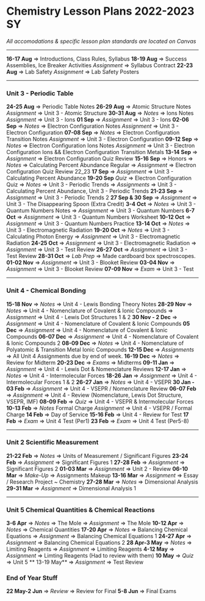 # Chemistry Lesson Plans 2022-2023 SY
*All accomodations & specific lesson plan standards are located on Canvas*

***

**16-17 Aug** => Introductions, Class Rules, Syllabus
**18-19 Aug** => Success Assemblies, Ice Breaker Activities
*Assignment* => Syllabus Contract
**22-23 Aug** => Lab Safety
*Assignment* => Lab Safety Posters

***

### Unit 3 - Periodic Table
**24-25 Aug** => Periodic Table Notes
**26-29 Aug** => Atomic Structure Notes
*Assignment* => Unit 3 - Atomic Structure
**30-31 Aug** => *Notes* => Ions Notes
*Assignment* => Unit 3 - Ions
**01 Sep** => *Assignment* => Unit 3 - Ions
**02-06 Sep** => *Notes* => Electron Configuration Notes
*Assignment* => Unit 3 - Electron Configuration
**07-08 Sep** => *Notes* => Electron Configuration Transition Notes
*Assignment* => Unit 3 - Electron Configuration
**09-12 Sep** => *Notes* => Electron Configuration Ions Notes
*Assignment* => Unit 3 - Electron Configuration Ions && Electron Configuration Transition Metals
**13-14 Sep** => *Assignment* => Electron Configuration Quiz Review
**15-16 Sep** => Honors => *Notes* => Calculating Percent Abundance
Regular => *Assignment* => Electron Configuration Quiz Review 22_23
**17 Sep** => *Assignment* => Unit 3 - Calculating Percent Abundance
**19-20 Sep** *Quiz* => Electron Configuration Quiz => *Notes* => Unit 3 - Periodic Trends => *Assignments* => Unit 3 - Calculating Percent Abundance, Unit 3 - Periodic Trends 
**21-23 Sep** => *Assignment* => Unit 3 - Periodic Trends 2
**27 Sep & 30 Sep** => *Assignment* => Unit 3 - The Disappearing Spoon (Extra Credit)
**3-4 Oct** => *Notes* => Unit 3 - Quantum Numbers Notes => *Assignment* => Unit 3 - Quantum Numbers
**6-7 Oct** => *Assignment* => Unit 3 - Quantum Numbers Worksheet
**10-12 Oct** => *Assignment* => Unit 3 - Quantum Numbers Practice
**13-14 Oct** => *Notes* => Unit 3 - Electromagnetic Radiation
**19-20 Oct** => *Notes* => Unit 3 - Calculating Photon Energy => *Assignment* => Unit 3 - Electromagnetic Radiation
**24-25 Oct** => *Assignment* => Unit 3 - Electromagnetic Radiation => *Assignment* => Unit 3 - Test Review
**26-27 Oct** => *Assignment* => Unit 3 - Test Review
**28-31 Oct** => *Lab Prep* => Made cardboard box spectroscopes.
**01-02 Nov** => *Assignment* => Unit 3 - Blooket Review
**03-04 Nov** => *Assignment* => Unit 3 - Blooket Review
**07-09 Nov** => *Exam* => Unit 3 - Test

***
### Unit 4 - Chemical Bonding

**15-18 Nov** => *Notes* => Unit 4 - Lewis Bonding Theory Notes
**28-29 Nov** => *Notes* => Unit 4 - Nomenclature of Covalent & Ionic Compounds => *Assignment* => Unit 4 - Lewis Dot Structures 1 & 2
**30 Nov - 2 Dec** => *Assignment* => Unit 4 - Nomenclature of Covalent & Ionic Compounds
**05 Dec** => *Assignment* => Unit 4 - Nomenclature of Covalent & Ionic Compounds
**06-07 Dec** => *Assignment* => Unit 4 - Nomenclature of Covalent & Ionic Compounds 2
**08-09 Dec** => *Notes* => Unit 4 - Nomenclature of Polyatomic & Transition Metal Ionic Compounds
**12-15 Dec** => *Assignments* => All Unit 4 Assignments due by end of week.
**16-19 Dec** => *Notes* => Review for Midterm
**20-23 Dec** => *Exams* => Midterms
**09-11 Jan** => *Assignment* => Unit 4 - Lewis Dot & Nomenclature Reviews
**12-17 Jan** => *Notes* => Unit 4 - Intermolecular Forces
**18-26 Jan** => *Assignment* => Unit 4 - Intermolecular Forces 1 & 2
**26-27 Jan** => *Notes* => Unit 4 - VSEPR
**30 Jan - 03 Feb** => *Assignment* => Unit 4 - VSEPR / Nomenclature Review
**06-07 Feb** => *Assignment* => Unit 4 - Review (Nomenclature, Lewis Dot Structure, VSEPR, IMF)
**08-09 Feb** => *Quiz* => Unit 4 - VSEPR & Intermolecular Forces
**10-13 Feb** => *Notes* Formal Charge *Assignment* => Unit 4 - VSEPR / Formal Charge
**14 Feb** => Day of Service
**15-16 Feb** => Unit 4 - Review for Test
**17 Feb** => *Exam* => Unit 4 Test (Per1)
**23 Feb** => *Exam* => Unit 4 Test (Per5-8)
***

### Unit 2 Scientific Measurement
**21-22 Feb** => *Notes* => Units of Measurement / Significant Figures
**23-24 Feb** => *Assignment* => Significant Figures 1
**27-28 Feb** => *Assignment* => Significant Figures 2
**01-03 Mar** => *Assignment* => Unit 2 - Review
**06-10 Mar** => *Make-Up* => Assignments Makeup
**13-16 Mar** => *Assignment* => Essay / Research Project ~ Chemistry
**27-28 Mar** => *Notes* => Dimensional Analysis
**29-31 Mar** => *Assignment* => Dimensional Analysis 1

***

### Unit 5 Chemical Quantities & Chemical Reactions
**3-6 Apr** => *Notes* => The Mole => *Assignment* => The Mole
**10-12 Apr** => *Notes* => Chemical Quantities
**17-20 Apr** => *Notes* => Balancing Chemical Equations => *Assignment* => Balancing Chemical Equations 1
**24-27 Apr** => *Assignment* => Balancing Chemical Equations 2
**28 Apr-3 May** => *Notes* => Limiting Reagents => *Assignment* => Limiting Reagents
**4-12 May** => *Assignment* => Limting Reagents (Had to review with them)
**10 May** => *Quiz* => Unit 5
** 13-19 May** => *Assignment* => Test Review
### End of Year Stuff
**22 May-2 Jun** => *Review* => Review for Final
**5-8 Jun** => Final Exams



